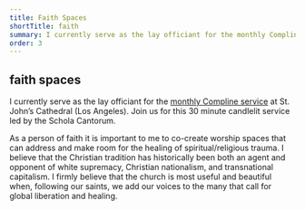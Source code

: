 ```yaml
---
title: Faith Spaces
shortTitle: faith
summary: I currently serve as the lay officiant for the monthly Compline service at St. John’s Cathedral (Los Angeles).
order: 3
---
```


## faith spaces

I currently serve as the lay officiant for the [monthly Compline service](https://www.stjohnsla.org/) at St. John’s Cathedral (Los Angeles). Join us for this 30 minute candlelit service led by the Schola Cantorum.

As a person of faith it is important to me to co-create worship spaces that can address and make room for the healing of spiritual/religious trauma. I believe that the Christian tradition has historically been both an agent and opponent of white supremacy, Christian nationalism, and transnational capitalism. I firmly believe that the church is most useful and beautiful when, following our saints, we add our voices to the many that call for global liberation and healing.
